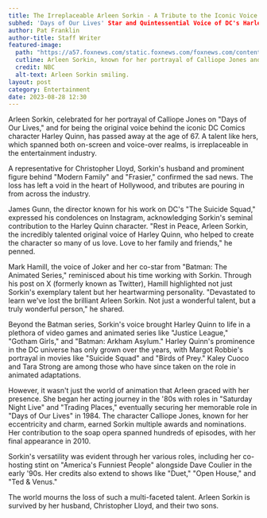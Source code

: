 ```yaml
---
title: The Irreplaceable Arleen Sorkin - A Tribute to the Iconic Voice Behind Harley Quinn
subhed: 'Days of Our Lives' Star and Quintessential Voice of DC's Harley Quinn Passes Away at 67
author: Pat Franklin
author-title: Staff Writer
featured-image: 
  path: "https://a57.foxnews.com/static.foxnews.com/foxnews.com/content/uploads/2023/08/640/320/arleen-sorkin-dead.jpg?ve=1&tl=1"
  cutline: Arleen Sorkin, known for her portrayal of Calliope Jones and as the original voice of Harley Quinn.
  credit: NBC
  alt-text: Arleen Sorkin smiling.
layout: post
category: Entertainment
date: 2023-08-28 12:30
---
```


Arleen Sorkin, celebrated for her portrayal of Calliope Jones on "Days of Our Lives," and for being the original voice behind the iconic DC Comics character Harley Quinn, has passed away at the age of 67. A talent like hers, which spanned both on-screen and voice-over realms, is irreplaceable in the entertainment industry.

A representative for Christopher Lloyd, Sorkin's husband and prominent figure behind "Modern Family" and "Frasier," confirmed the sad news. The loss has left a void in the heart of Hollywood, and tributes are pouring in from across the industry.

James Gunn, the director known for his work on DC's "The Suicide Squad," expressed his condolences on Instagram, acknowledging Sorkin's seminal contribution to the Harley Quinn character. "Rest in Peace, Arleen Sorkin, the incredibly talented original voice of Harley Quinn, who helped to create the character so many of us love. Love to her family and friends," he penned.

Mark Hamill, the voice of Joker and her co-star from "Batman: The Animated Series," reminisced about his time working with Sorkin. Through his post on X (formerly known as Twitter), Hamill highlighted not just Sorkin's exemplary talent but her heartwarming personality. "Devastated to learn we've lost the brilliant Arleen Sorkin. Not just a wonderful talent, but a truly wonderful person," he shared.

Beyond the Batman series, Sorkin's voice brought Harley Quinn to life in a plethora of video games and animated series like "Justice League," "Gotham Girls," and "Batman: Arkham Asylum." Harley Quinn's prominence in the DC universe has only grown over the years, with Margot Robbie's portrayal in movies like "Suicide Squad" and "Birds of Prey." Kaley Cuoco and Tara Strong are among those who have since taken on the role in animated adaptations.

However, it wasn't just the world of animation that Arleen graced with her presence. She began her acting journey in the '80s with roles in "Saturday Night Live" and "Trading Places," eventually securing her memorable role in "Days of Our Lives" in 1984. The character Calliope Jones, known for her eccentricity and charm, earned Sorkin multiple awards and nominations. Her contribution to the soap opera spanned hundreds of episodes, with her final appearance in 2010.

Sorkin's versatility was evident through her various roles, including her co-hosting stint on "America's Funniest People" alongside Dave Coulier in the early '90s. Her credits also extend to shows like "Duet," "Open House," and "Ted & Venus."

The world mourns the loss of such a multi-faceted talent. Arleen Sorkin is survived by her husband, Christopher Lloyd, and their two sons.